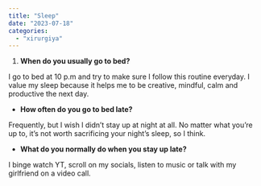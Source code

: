 ```yaml
---
title: "Sleep"
date: "2023-07-18"
categories: 
  - "xirurgiya"
---
```


1. **When do you usually go to bed?**

I go to bed at 10 p.m and try to make sure I follow this routine everyday. I value my sleep because it helps me to be creative, mindful, calm and productive the next day.

- **How often do you go to bed late?**

Frequently, but I wish I didn’t stay up at night at all. No matter what you’re up to, it’s not worth sacrificing your night’s sleep, so I think.

- **What do you normally do when you stay up late?**

I binge watch YT, scroll on my socials, listen to music or talk with my girlfriend on a video call.
